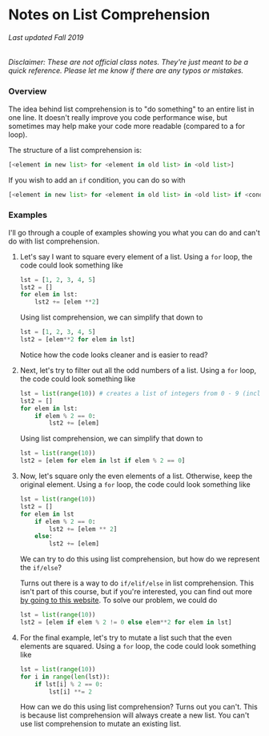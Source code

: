 # Notes on List Comprehension
###### Last updated Fall 2019

*Disclaimer: These are not official class notes. They're just meant to be a quick reference. Please let me know if there are any typos or mistakes.*

### Overview
The idea behind list comprehension is to "do something" to an entire list in one line. It doesn't really improve you code performance wise, but sometimes may help make your code more readable (compared to a for loop).

The structure of a list comprehension is:
```python
[<element in new list> for <element in old list> in <old list>]
```

If you wish to add an `if` condition, you can do so with
```python
[<element in new list> for <element in old list> in <old list> if <condition>]
```

### Examples
I'll go through a couple of examples showing you what you can do and can't do with list comprehension.

1. Let's say I want to square every element of a list. Using a `for` loop, the code could look something like
    
    ```python
    lst = [1, 2, 3, 4, 5]
    lst2 = []
    for elem in lst:
        lst2 += [elem **2]
    ```

    Using list comprehension, we can simplify that down to
    ```python
    lst = [1, 2, 3, 4, 5]
    lst2 = [elem**2 for elem in lst]
    ```

    Notice how the code looks cleaner and is easier to read?

2. Next, let's try to filter out all the odd numbers of a list. Using a `for` loop, the code could look something like
    
    ```python
    lst = list(range(10)) # creates a list of integers from 0 - 9 (inclusive)
    lst2 = []
    for elem in lst:
        if elem % 2 == 0:
            lst2 += [elem]
    ```

    Using list comprehension, we can simplify that down to
    ```python
    lst = list(range(10))
    lst2 = [elem for elem in lst if elem % 2 == 0]
    ```

3. Now, let's square only the even elements of a list. Otherwise, keep the original element. Using a `for` loop, the code could look something like
   
    ```python
    lst = list(range(10))
    lst2 = []
    for elem in lst
        if elem % 2 == 0:
            lst2 += [elem ** 2]
        else:
            lst2 += [elem]
    ```

    We can try to do this using list comprehension, but how do we represent the `if/else`?

    Turns out there is a way to do `if/elif/else` in list comprehension. This isn't part of this course, but if you're interested, you can find out more [by going to this website](https://intelligea.wordpress.com/2014/03/19/list-comprehension-with-if-statement-in-python/). To solve our problem, we could do
    ```python
    lst = list(range(10))
    lst2 = [elem if elem % 2 != 0 else elem**2 for elem in lst]
    ```

4. For the final example, let's try to mutate a list such that the even elements are squared. Using a `for` loop, the code could look something like

    ```python
    lst = list(range(10))
    for i in range(len(lst)):
        if lst[i] % 2 == 0:
            lst[i] **= 2
    ```

    How can we do this using list comprehension? Turns out you can't. This is because list comprehension will always create a new list. You can't use list comprehension to mutate an existing list.